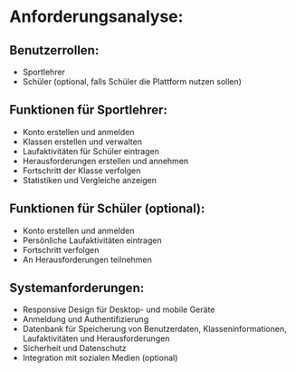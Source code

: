 # Anforderungsanalyse:

## Benutzerrollen:
- Sportlehrer
- Schüler (optional, falls Schüler die Plattform nutzen sollen)

## Funktionen für Sportlehrer:
- Konto erstellen und anmelden
- Klassen erstellen und verwalten
- Laufaktivitäten für Schüler eintragen
- Herausforderungen erstellen und annehmen
- Fortschritt der Klasse verfolgen
- Statistiken und Vergleiche anzeigen

## Funktionen für Schüler (optional):
- Konto erstellen und anmelden
- Persönliche Laufaktivitäten eintragen
- Fortschritt verfolgen
- An Herausforderungen teilnehmen

## Systemanforderungen:
- Responsive Design für Desktop- und mobile Geräte
- Anmeldung und Authentifizierung
- Datenbank für Speicherung von Benutzerdaten, Klasseninformationen, Laufaktivitäten und Herausforderungen
- Sicherheit und Datenschutz
- Integration mit sozialen Medien (optional)

